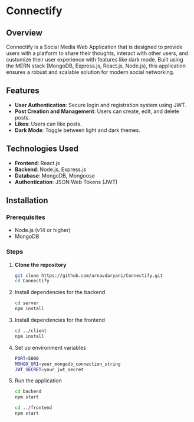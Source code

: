 # Connectify

## Overview

Connectify is a Social Media Web Application that is designed to provide users with a platform to share their thoughts, interact with other users, and customize their user experience with features like dark mode. Built using the MERN stack (MongoDB, Express.js, React.js, Node.js), this application ensures a robust and scalable solution for modern social networking.

## Features

- **User Authentication**: Secure login and registration system using JWT.
- **Post Creation and Management**: Users can create, edit, and delete posts.
- **Likes**: Users can like posts.
- **Dark Mode**: Toggle between light and dark themes.

## Technologies Used

- **Frontend**: React.js
- **Backend**: Node.js, Express.js
- **Database**: MongoDB, Mongoose
- **Authentication**: JSON Web Tokens (JWT)

## Installation

### Prerequisites

- Node.js (v14 or higher)
- MongoDB

### Steps

1. **Clone the repository**
   ```bash
   git clone https://github.com/arnavdaryani/Connectify.git
   cd Connectify
   ```

2. Install dependencies for the backend
   ```bash
   cd server
   npm install
   ```

3. Install dependencies for the frontend
   ```bash
   cd ../client
   npm install
   ```

4. Set up environment variables
   ```bash
   PORT=5000
   MONGO_URI=your_mongodb_connection_string
   JWT_SECRET=your_jwt_secret
   ```

5. Run the application
   ```bash
   cd backend
   npm start

   cd ../frontend
   npm start
   ```
